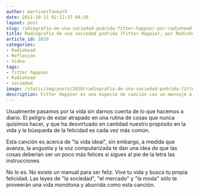 ```yaml
---
author: martinezfaneyth
date: 2011-10-11 02:12:37-04:30
layout: post
slug: radiografia-de-una-sociedad-podrida-fitter-happier-por-radiohead
title: Radiografía de una sociedad podrida (Fitter Happier, por Radiohead)
article_id: 2020
categories:
- Radiohead
- Reflexión
- Video
tags:
- fitter happier
- Radiohead
- sociedad
image: /static/img/posts/2020/radiografia-de-una-sociedad-podrida-fitter-happier-por-radiohead__1.jpg
description: Fitter Happier es una especie de canción con un mensaje a la sociedad.
---
```


Usualmente pasamos por la vida sin darnos cuenta de lo que hacemos a diario. El peligro de estar atrapado en una rutina de cosas que nunca quisimos hacer, y que ha desvirtuado en cantidad nuestro propósito en la vida y la búsqueda de la felicidad es cada vez más común.

Esta canción es acerca de "la vida ideal", sin embargo, a medida que avanza, la angustia y la voz computarizada te dan una idea de que las cosas deberían ser un poco más felices si sigues al pie de la letra las instrucciones.

No lo es. No existe un manual para ser feliz. Vive tu vida y busca tu propia felicidad. Las leyes de "la sociedad", "el mercado" y "la moda" sólo te proveerán una vida monótona y aburrida como esta canción.

<span class="youtube" data-youtube-id="J5jszqyqS-A"></span>

